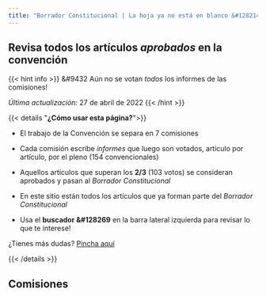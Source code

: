 ```yaml
---
title: "Borrador Constitucional | La hoja ya no está en blanco &#128214"
---
```


## Revisa todos los artículos *aprobados* en la convención

{{< hint info >}} 
&#9432 Aún no se votan *todos* los informes de las comisiones!

*Última actualización:* 27 de abril de 2022
{{< /hint >}}

{{< details "**¿Cómo usar esta página?**">}}
- El trabajo de la Convención se separa en 7 comisiones
- Cada comisión escribe *informes* que luego son votados, artículo por artículo, por el pleno (154 convencionales)
- Aquellos artículos que superan los **2/3** (103 votos) se consideran aprobados y pasan al *Borrador Constitucional*
- En este sitio están todos los artículos que ya forman parte del *Borrador Constitucional*

- Usa el **buscador &#128269** en la barra lateral izquierda para revisar lo que te interese!

¿Tienes más dudas? [Pincha aquí](faq)

{{< /details >}}

## Comisiones
